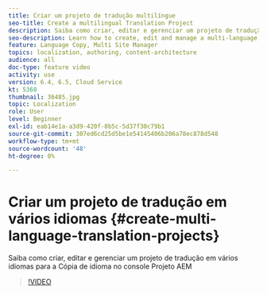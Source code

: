 ```yaml
---
title: Criar um projeto de tradução multilíngue
seo-title: Create a multilingual Translation Project
description: Saiba como criar, editar e gerenciar um projeto de tradução em vários idiomas para a Cópia de idioma no console Projeto AEM
seo-description: Learn how to create, edit and manage a multi-language translation project for your Language Copy from AEM's Project console
feature: Language Copy, Multi Site Manager
topics: localization, authoring, content-architecture
audience: all
doc-type: feature video
activity: use
version: 6.4, 6.5, Cloud Service
kt: 5368
thumbnail: 36485.jpg
topic: Localization
role: User
level: Beginner
exl-id: eab14e1a-a3d9-420f-8b5c-5d37f30c79b1
source-git-commit: 307ed6cd25d5be1e54145406b206a78ec878d548
workflow-type: tm+mt
source-wordcount: '48'
ht-degree: 0%

---
```


# Criar um projeto de tradução em vários idiomas {#create-multi-language-translation-projects}

Saiba como criar, editar e gerenciar um projeto de tradução em vários idiomas para a Cópia de idioma no console Projeto AEM

>[!VIDEO](https://video.tv.adobe.com/v/36485?quality=12&learn=on)
